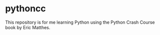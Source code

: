 # pythoncc

This repository is for me learning Python using the Python Crash Course book by Eric Matthes. 
